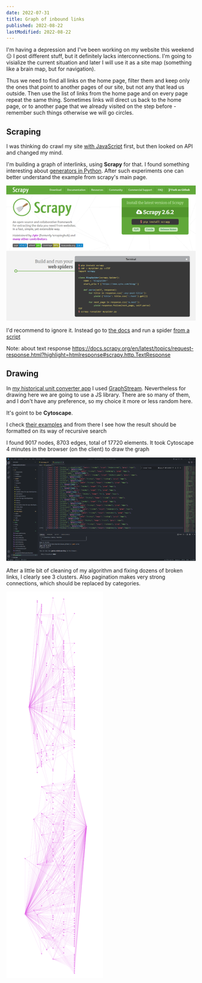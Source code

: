 ```yaml
---
date: 2022-07-31
title: Graph of inbound links
published: 2022-08-22
lastModified: 2022-08-22
---
```


I'm having a depression and I've been working on my website this weekend 😑 I post different stuff, but it definitely lacks interconnections. I'm going to visialize the current situation and later I will use it as a site map (something like a brain map, but for navigation).

Thus we need to find all links on the home page, filter them and keep only the ones that point to another pages of our site, but not any that lead us outside. Then use the list of links from the home page and on every page repeat the same thing. Sometimes links will direct us back to the home page, or to another page that we already visited on the step before - remember such things otherwise we will go circles. 


## Scraping

I was thinking do crawl my site [with JavaScript](https://github.com/rchipka/node-osmosis) first, but then looked on API and changed my mind. 

I'm building a graph of interlinks, using **Scrapy** for that. I found something interesting about [generators in Python](/code/generators-in-python). After such experiments one can better understand the example from scrapy's main page. 

![Scrapy's home page](./scrapy-home-page.png)

I'd recommend to ignore it. Instead go to [the docs](https://docs.scrapy.org/en/latest/intro/tutorial.html#our-first-spider) and run a spider [from a script](https://docs.scrapy.org/en/latest/topics/practices.html#run-scrapy-from-a-script)

Note: about text response https://docs.scrapy.org/en/latest/topics/request-response.html?highlight=htmlresponse#scrapy.http.TextResponse


## Drawing

In [my historical unit converter app](/projects/imperial-russia) I used [GraphStream](https://graphstream-project.org/). Nevertheless for drawing here we are going to use a JS library. There are so many of them, and I don't have any preference, so my choice it more or less random here.

It's goint to be **Cytoscape**.

I check [their examples](https://github.com/cytoscape/cytoscape.js-popper/blob/master/demo.html) and from there I see how the result should be formatted on its way of recursive search

I found 9017 nodes, 8703 edges, total of 17720 elements. It took Cytoscape 4 minutes in the browser (on the client) to draw the graph

![data prepared for js library](./graph-data.png)

After a little bit of cleaning of my algorithm and fixing dozens of broken links, I clearly see 3 clusters. Also pagination makes very strong connections, which should be replaced by categories.

![graph representation where you see how links on my website form 3 distinct clusters](./graph-links-between-pages.png)
